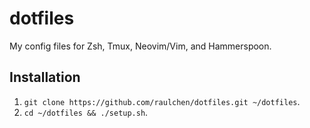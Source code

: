 # dotfiles

My config files for Zsh, Tmux, Neovim/Vim, and Hammerspoon.

## Installation

1. `git clone https://github.com/raulchen/dotfiles.git ~/dotfiles`.
1. `cd ~/dotfiles && ./setup.sh`.
